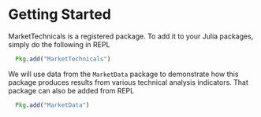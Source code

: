 # Getting Started

MarketTechnicals is a registered package.
To add it to your Julia packages, simply do the following in REPL

```julia
  Pkg.add("MarketTechnicals")
```

We will use data from the ``MarketData`` package to demonstrate how this
package produces results from various technical analysis indicators.
That package can also be added from REPL

```julia
  Pkg.add("MarketData")
```
